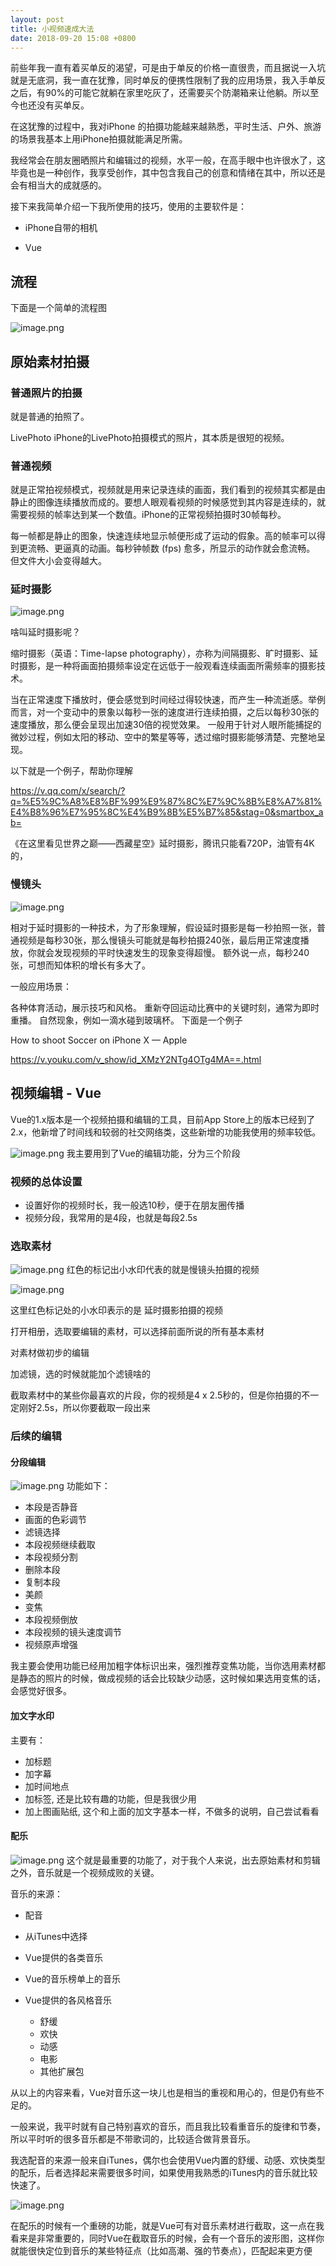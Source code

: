 ```yaml
---
layout: post
title: 小视频速成大法
date: 2018-09-20 15:08 +0800
---
```


前些年我一直有着买单反的渴望，可是由于单反的价格一直很贵，而且据说一入坑就是无底洞，我一直在犹豫，同时单反的便携性限制了我的应用场景，我入手单反之后，有90%的可能它就躺在家里吃灰了，还需要买个防潮箱来让他躺。所以至今也还没有买单反。

在这犹豫的过程中，我对iPhone 的拍摄功能越来越熟悉，平时生活、户外、旅游的场景我基本上用iPhone拍摄就能满足所需。

我经常会在朋友圈晒照片和编辑过的视频，水平一般，在高手眼中也许很水了，这毕竟也是一种创作，我享受创作，其中包含我自己的创意和情绪在其中，所以还是会有相当大的成就感的。

接下来我简单介绍一下我所使用的技巧，使用的主要软件是：

- iPhone自带的相机

- Vue

## 流程

下面是一个简单的流程图

![image.png](https://raw.githubusercontent.com/lyleLH/image-repo/master/images/1206973-bd3a1beb064b63c9.webp)

## 原始素材拍摄

### 普通照片的拍摄

就是普通的拍照了。

LivePhoto
iPhone的LivePhoto拍摄模式的照片，其本质是很短的视频。

### 普通视频

就是正常拍视频模式，视频就是用来记录连续的画面，我们看到的视频其实都是由静止的图像连续播放而成的。要想人眼观看视频的时候感觉到其内容是连续的，就需要视频的帧率达到某一个数值。iPhone的正常视频拍摄时30帧每秒。

每一帧都是静止的图象，快速连续地显示帧便形成了运动的假象。高的帧率可以得到更流畅、更逼真的动画。每秒钟帧数 (fps) 愈多，所显示的动作就会愈流畅。 但文件大小会变得越大。

### 延时摄影

![image.png](https://raw.githubusercontent.com/lyleLH/image-repo/master/images/1206973-ddacd316fa9059ee.webp)

啥叫延时摄影呢？

缩时摄影（英语：Time-lapse photography），亦称为间隔摄影、旷时摄影、延时摄影，是一种将画面拍摄频率设定在远低于一般观看连续画面所需频率的摄影技术。

当在正常速度下播放时，便会感觉到时间经过得较快速，而产生一种流逝感。举例而言，对一个变动中的景象以每秒一张的速度进行连续拍摄，之后以每秒30张的速度播放，那么便会呈现出加速30倍的视觉效果。
一般用于针对人眼所能捕捉的微妙过程，例如太阳的移动、空中的繁星等等，透过缩时摄影能够清楚、完整地呈现。

以下就是一个例子，帮助你理解

<https://v.qq.com/x/search/?q=%E5%9C%A8%E8%BF%99%E9%87%8C%E7%9C%8B%E8%A7%81%E4%B8%96%E7%95%8C%E4%B9%8B%E5%B7%85&stag=0&smartbox_ab=>

《在这里看见世界之巅——西藏星空》延时摄影，腾讯只能看720P，油管有4K的，

### 慢镜头

![image.png](https://raw.githubusercontent.com/lyleLH/image-repo/master/images/1206973-5eff034ca912a5d0.webp)

相对于延时摄影的一种技术，为了形象理解，假设延时摄影是每一秒拍照一张，普通视频是每秒30张，那么慢镜头可能就是每秒拍摄240张，最后用正常速度播放，你就会发现视频的平时快速发生的现象变得超慢。
额外说一点，每秒240张，可想而知体积的增长有多大了。

一般应用场景：

各种体育活动，展示技巧和风格。
重新夺回运动比赛中的关键时刻，通常为即时重播。
自然现象，例如一滴水碰到玻璃杯。
下面是一个例子

How to shoot Soccer on iPhone X — Apple

<https://v.youku.com/v_show/id_XMzY2NTg4OTg4MA==.html>

## 视频编辑 - Vue

Vue的1.x版本是一个视频拍摄和编辑的工具，目前App Store上的版本已经到了2.x，他新增了时间线和较弱的社交网络类，这些新增的功能我使用的频率较低。

![image.png](https://raw.githubusercontent.com/lyleLH/image-repo/master/images/1206973-1d7de3aff7f08d7f.webp)
我主要用到了Vue的编辑功能，分为三个阶段

### 视频的总体设置

- 设置好你的视频时长，我一般选10秒，便于在朋友圈传播
- 视频分段，我常用的是4段，也就是每段2.5s

### 选取素材

![image.png](https://raw.githubusercontent.com/lyleLH/image-repo/master/images/1206973-582b8511e7f58df7.webp)
红色的标记出小水印代表的就是慢镜头拍摄的视频

![image.png](https://raw.githubusercontent.com/lyleLH/image-repo/master/images/1206973-af124263577456c9.webp)

这里红色标记处的小水印表示的是 延时摄影拍摄的视频

打开相册，选取要编辑的素材，可以选择前面所说的所有基本素材

对素材做初步的编辑

加滤镜，选的时候就能加个滤镜啥的

截取素材中的某些你最喜欢的片段，你的视频是4 x 2.5秒的，但是你拍摄的不一定刚好2.5s，所以你要截取一段出来

### 后续的编辑

#### 分段编辑

![image.png](https://raw.githubusercontent.com/lyleLH/image-repo/master/images/1206973-ae612cef86582572.webp)
功能如下：

- 本段是否静音
- 画面的色彩调节
- 滤镜选择
- 本段视频继续截取
- 本段视频分割
- 删除本段
- 复制本段
- 美颜
- 变焦
- 本段视频倒放
- 本段视频的镜头速度调节
- 视频原声增强

我主要会使用功能已经用加粗字体标识出来，强烈推荐变焦功能，当你选用素材都是静态的照片的时候，做成视频的话会比较缺少动感，这时候如果选用变焦的话，会感觉好很多。

#### 加文字水印

主要有：

- 加标题
- 加字幕
- 加时间地点
- 加标签, 还是比较有趣的功能，但是我很少用
- 加上图画贴纸, 这个和上面的加文字基本一样，不做多的说明，自己尝试看看

#### 配乐

![image.png](https://raw.githubusercontent.com/lyleLH/image-repo/master/images/1206973-bfbf605495003bb9.webp)
这个就是最重要的功能了，对于我个人来说，出去原始素材和剪辑之外，音乐就是一个视频成败的关键。

音乐的来源：

- 配音

- 从iTunes中选择
- Vue提供的各类音乐
- Vue的音乐榜单上的音乐
- Vue提供的各风格音乐
  - 舒缓
  - 欢快
  - 动感
  - 电影
  - 其他扩展包

从以上的内容来看，Vue对音乐这一块儿也是相当的重视和用心的，但是仍有些不足的。

一般来说，我平时就有自己特别喜欢的音乐，而且我比较看重音乐的旋律和节奏，所以平时听的很多音乐都是不带歌词的，比较适合做背景音乐。

我选配音的来源一般来自iTunes，偶尔也会使用Vue内置的舒缓、动感、欢快类型的配乐，后者选择起来需要很多时间，如果使用我熟悉的iTunes内的音乐就比较快速了。

![image.png](https://raw.githubusercontent.com/lyleLH/image-repo/master/images/1206973-9d8ddd71df413b2c.webp)

在配乐的时候有一个重磅的功能，就是Vue可有对音乐素材进行截取，这一点在我看来是非常重要的，同时Vue在截取音乐的时候，会有一个音乐的波形图，这样你就能很快定位到音乐的某些特征点（比如高潮、强的节奏点），匹配起来更方便
